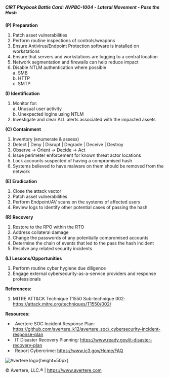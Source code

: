 ##### CIRT Playbook Battle Card: **AVPBC-1004 - Lateral Movement - Pass the Hash**

**(P) Preparation**

1.  Patch asset vulnerabilities
2.  Perform routine inspections of controls/weapons
3.  Ensure Antivirus/Endpoint Protection software is installed on workstations
4.  Ensure that servers and workstations are logging to a central location
5.  Network segmentation and firewalls can help reduce impact
6.  Disable NTLM authentication where possible  
    a. SMB  
    b. HTTP  
    c. SMTP

**(I) Identification**

1.  Monitor for:  
    a. Unusual user activity  
    b. Unexpected logins using NTLM
2.  Investigate and clear ALL alerts associated with the impacted assets

**(C) Containment**

1.  Inventory (enumerate & assess)
2.  Detect | Deny | Disrupt | Degrade | Deceive | Destroy
3.  Observe -> Orient -> Decide -> Act
4.  Issue perimeter enforcement for known threat actor locations
5.  Lock accounts suspected of having a compromised hash
6.  Systems believed to have malware on them should be removed from the network

**(E) Eradication**

1.  Close the attack vector
2.  Patch asset vulnerabilities
3.  Perform Endpoint/AV scans on the systems of affected users
4.  Review logs to identify other potential cases of passing the hash

**(R) Recovery**

1.  Restore to the RPO within the RTO
2.  Address collateral damage
3.  Change the passwords of any potentially compromised accounts
4.  Determine the chain of events that led to the pass the hash incident
5.  Resolve any related security incidents

**(L) Lessons/Opportunities**

1.  Perform routine cyber hygiene due diligence
2.  Engage external cybersecurity-as-a-service providers and response professionals

**References:**

1.  MITRE ATT&CK Technique T1550 Sub-technique 002: https://attack.mitre.org/techniques/T1550/002/

**Resources:**

*    Avertere SOC Incident Response Plan: https://github.com/avertere_k12/avertere_soc\_cybersecurity-incident-response-plan
*    IT Disaster Recovery Planning: https://www.ready.gov/it-disaster-recovery-plan
*    Report Cybercrime: https://www.ic3.gov/Home/FAQ

![Avertere logo](https://example.com/averttere-logo.jpg){height=50px}

  
© Avertere, LLC.® | https://www.avertere.com
